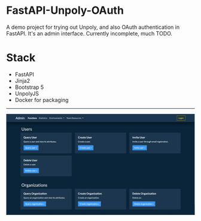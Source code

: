 # FastAPI-Unpoly-OAuth

A demo project for trying out Unpoly, and also OAuth authentication in FastAPI. It's an admin interface. Currently incomplete, much TODO.

# Stack
- FastAPI
- Jinja2
- Bootstrap 5
- UnpolyJS
- Docker for packaging
---
![Screenshot](images/screenshot_functions.png)
